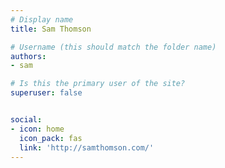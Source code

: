 ```yaml
---
# Display name
title: Sam Thomson

# Username (this should match the folder name)
authors:
- sam

# Is this the primary user of the site?
superuser: false


social:
- icon: home
  icon_pack: fas
  link: 'http://samthomson.com/'
---
```

